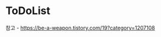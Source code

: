 # ToDoList
참고 - https://be-a-weapon.tistory.com/19?category=1207108

[^1]: 깃허브 이클립스 연동하기  - https://special-o.tistory.com/5 19번부터 하기
